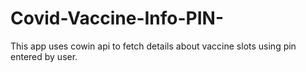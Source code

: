 # Covid-Vaccine-Info-PIN-
This app uses cowin api to fetch details about vaccine slots using pin entered by user.
